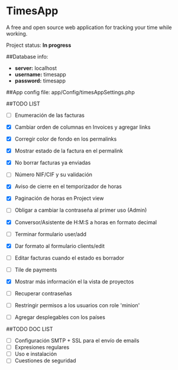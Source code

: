  TimesApp
==========

A free and open source web application for tracking your time while working.

Project status: **In progress**

##Database info:
+ __server:__ localhost
+ __username:__ timesapp
+ __password:__ timesapp

##App config file:
app/Config/timesAppSettings.php

##TODO LIST
- [ ] Enumeración de las facturas
- [x] Cambiar orden de columnas en Invoices y agregar links
- [x] Corregir color de fondo en los permalinks 
- [x] Mostrar estado de la factura en el permalink
- [x] No borrar facturas ya enviadas
- [ ] Número NIF/CIF y su validación
- [x] Aviso de cierre en el temporizador de horas
- [x] Paginación de horas en Project view
- [ ] Obligar a cambiar la contraseña al primer uso (Admin)
- [x] Conversor/Asistente de H:M:S a horas en formato decimal
- [ ] Terminar formulario user/add
- [x] Dar formato al formulario clients/edit
- [ ] Editar facturas cuando el estado es borrador
- [ ] Tile de payments
- [x] Mostrar más información el la vista de proyectos
- [ ] Recuperar contraseñas
- [ ] Restringir permisos a los usuarios con role 'minion'
- [ ] Agregar desplegables con los países


##TODO DOC LIST
- [ ] Configuración SMTP + SSL para el envío de emails
- [ ] Expresiones regulares
- [ ] Uso e instalación
- [ ] Cuestiones de seguridad
